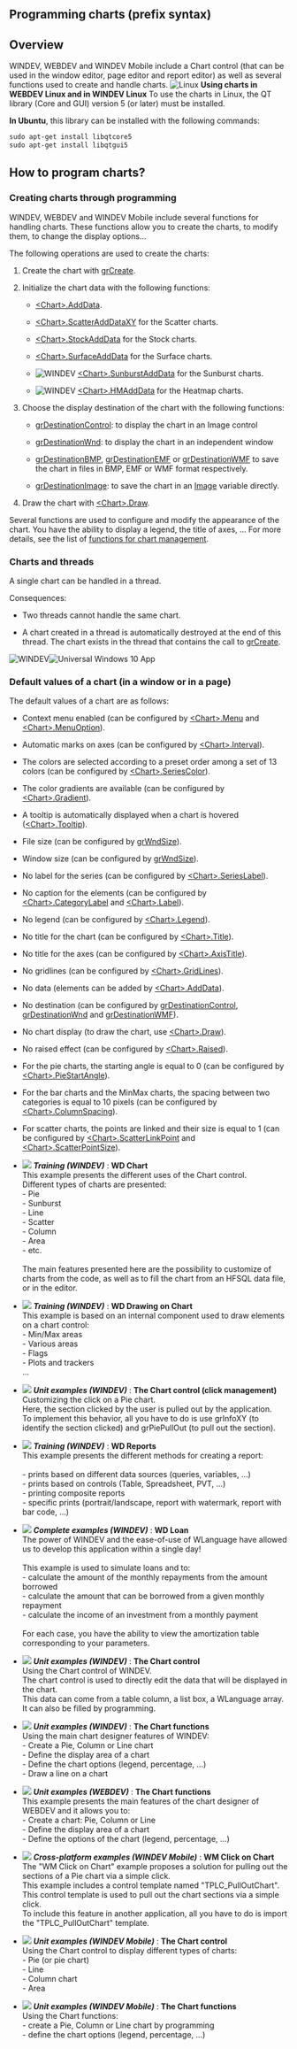 
## Programming charts (prefix syntax)
			

<a name="NOTE1"></a>
<a name="NOTE1_1"></a>


## Overview
<a name="overview_ELTTEXTE000075"></a>
WINDEV, WEBDEV and WINDEV Mobile include a Chart control (that can be used in the window editor, page editor and report editor) as well as several functions used to create and handle charts.
![Linux](https://doc.pcsoft.fr/ext/images/us/LX.png) **Using charts in WEBDEV Linux and in WINDEV Linux**
To use the charts in Linux, the QT library (Core and GUI) version 5 (or later) must be installed. 

**In Ubuntu**, this library can be installed with the following commands: 


```txt
sudo apt-get install libqtcore5
sudo apt-get install libqtgui5
```


<a name="NOTE3"></a>
<a name="NOTE3_1"></a>


## How to program charts?
<a name="how_program_charts_ELTTEXTE000149"></a>


### Creating charts through programming
<a name="creating_charts_through_programming_ELTPARAGRAPHE000172"></a>

WINDEV, WEBDEV and WINDEV Mobile include several functions for handling charts. These functions allow you to create the charts, to modify them, to change the display options...

The following operations are used to create the charts: 

1. Create the chart with [grCreate](../WDLang3/3042005.md).

2. Initialize the chart data with the following functions:

	- [&lt;Chart&gt;.AddData](../WDLang3/1000023533.md).

	- [&lt;Chart&gt;.ScatterAddDataXY](../WDLang3/1000024105.md) for the Scatter charts.

	- [&lt;Chart&gt;.StockAddData](../WDLang3/1000023565.md) for the Stock charts.

	- [&lt;Chart&gt;.SurfaceAddData](../WDLang3/1000024143.md) for the Surface charts. 

	- ![WINDEV](https://doc.pcsoft.fr/ext/images/us/WD.png) [&lt;Chart&gt;.SunburstAddData](../WDLang3/1000024132.md) for the Sunburst charts.

	- ![WINDEV](https://doc.pcsoft.fr/ext/images/us/WD.png) [&lt;Chart&gt;.HMAddData](../WDLang3/1000024079.md) for the Heatmap charts.




3. Choose the display destination of the chart with the following functions:

	- [grDestinationControl](../WDLang3/3042020.md): to display the chart in an Image control

	- [grDestinationWnd](../WDLang3/3042031.md): to display the chart in an independent window
			

	- [grDestinationBMP](../WDLang3/3042018.md), [grDestinationEMF](../WDLang3/3042017.md) or [grDestinationWMF](../WDLang3/3042019.md) to save the chart in files in BMP, EMF or WMF format respectively. 

	- [grDestinationImage](../WDLang3/1000020952.md): to save the chart in an [Image](../WDLang1/1000019650.md) variable directly. 




4. Draw the chart with [&lt;Chart&gt;.Draw](../WDLang3/1000024062.md).




Several functions are used to configure and modify the appearance of the chart. You have the ability to display a legend, the title of axes, ... For more details, see the list of [functions for chart management](../WDLang3/1000024173.md).

<a name="NOTE3_3"></a>


### Charts and threads
<a name="charts_and_threads_ELTPARAGRAPHE000274"></a>

A single chart can be handled in a thread.

Consequences:

- Two threads cannot handle the same chart.

- A chart created in a thread is automatically destroyed at the end of this thread. The chart exists in the thread that contains the call to [grCreate](../WDLang3/3042005.md).



<a name="NOTE3_4"></a>
![WINDEV](https://doc.pcsoft.fr/ext/images/us/WD.png)![Universal Windows 10 App](https://doc.pcsoft.fr/ext/images/us/UNIVERSALAPP.png) 

### Default values of a chart (in a window or in a page)
<a name="default_values_chart_window_page_ELTPARAGRAPHE000294"></a>

The default values of a chart are as follows:

- Context menu enabled (can be configured by [&lt;Chart&gt;.Menu](../WDLang3/1000024094.md) and [&lt;Chart&gt;.MenuOption](../WDLang3/1000024112.md)).

- Automatic marks on axes (can be configured by [&lt;Chart&gt;.Interval](../WDLang3/1000024076.md)).

- The colors are selected according to a preset order among a set of 13 colors (can be configured by [&lt;Chart&gt;.SeriesColor](../WDLang3/1000023599.md)).

- The color gradients are available (can be configured by [&lt;Chart&gt;.Gradient](../WDLang3/1000024061.md)).

- A tooltip is automatically displayed when a chart is hovered ([&lt;Chart&gt;.Tooltip](../WDLang3/1000024163.md)).

- File size (can be configured by [grWndSize](../WDLang3/3042016.md)).

- Window size (can be configured by [grWndSize](../WDLang3/3042016.md)).

- No label for the series (can be configured by [&lt;Chart&gt;.SeriesLabel](../WDLang3/1000024073.md)).

- No caption for the elements (can be configured by [&lt;Chart&gt;.CategoryLabel](../WDLang3/1000024072.md) and [&lt;Chart&gt;.Label](../WDLang3/1000024165.md)).

- No legend (can be configured by [&lt;Chart&gt;.Legend](../WDLang3/1000024089.md)).

- No title for the chart (can be configured by [&lt;Chart&gt;.Title](../WDLang3/1000024166.md)).

- No title for the axes (can be configured by [&lt;Chart&gt;.AxisTitle](../WDLang3/1000024153.md)).

- No gridlines (can be configured by [&lt;Chart&gt;.GridLines](../WDLang3/1000024121.md)).

- No data (elements can be added by [&lt;Chart&gt;.AddData](../WDLang3/1000023533.md)).

- No destination (can be configured by [grDestinationControl](../WDLang3/3042020.md), [grDestinationWnd](../WDLang3/3042031.md) and [grDestinationWMF](../WDLang3/3042019.md)).

- No chart display (to draw the chart, use [&lt;Chart&gt;.Draw](../WDLang3/1000024062.md)).

- No raised effect (can be configured by [&lt;Chart&gt;.Raised](../WDLang3/1000024123.md)).

- For the pie charts, the starting angle is equal to 0 (can be configured by [&lt;Chart&gt;.PieStartAngle](../WDLang3/1000024129.md)).

- For the bar charts and the MinMax charts, the spacing between two categories is equal to 10 pixels (can be configured by [&lt;Chart&gt;.ColumnSpacing](../WDLang3/1000024078.md)).

- For scatter charts, the points are linked and their size is equal to 1 (can be configured by [&lt;Chart&gt;.ScatterLinkPoint](../WDLang3/1000024109.md) and [&lt;Chart&gt;.ScatterPointSize](../WDLang3/1000024110.md)).





- ![](https://doc.pcsoft.fr/en-US/images/image.awp?langid=3&name=WDChart.gif) ***Training (WINDEV)*** : **WD Chart** <br>This example presents the different uses of the Chart control.<br>Different types of charts are presented: <br>- Pie<br>- Sunburst<br>- Line<br>- Scatter<br>- Column<br>- Area<br>- etc.<br><br>The main features presented here are the possibility to customize of charts from the code, as well as to fill the chart from an HFSQL data file, or in the editor.
- ![](https://doc.pcsoft.fr/en-US/images/image.awp?langid=3&name=WDDrawingonChart.gif) ***Training (WINDEV)*** : **WD Drawing on Chart** <br>This example is based on an internal component used to draw elements on a chart control:<br>- Min/Max areas<br>- Various areas<br>- Flags<br>- Plots and trackers<br>...
- ![](https://doc.pcsoft.fr/en-US/images/image.awp?langid=3&name=TheChartcontrol_clickmanagement_.gif) ***Unit examples (WINDEV)*** : **The Chart control (click management)** <br>Customizing the click on a Pie chart.<br>Here, the section clicked by the user is pulled out by the application.<br>To implement this behavior, all you have to do is use grInfoXY (to identify the section clicked) and grPiePullOut (to pull out the section).
- ![](https://doc.pcsoft.fr/en-US/images/image.awp?langid=3&name=WDReports.gif) ***Training (WINDEV)*** : **WD Reports** <br>This example presents the different methods for creating a report:<br><br>- prints based on different data sources (queries, variables, ...)<br>- prints based on controls (Table, Spreadsheet, PVT, ...)<br>- printing composite reports<br>- specific prints (portrait/landscape, report with watermark, report with bar code, ...)
- ![](https://doc.pcsoft.fr/en-US/images/image.awp?langid=3&name=WDLoan.gif) ***Complete examples (WINDEV)*** : **WD Loan** <br>The power of WINDEV and the ease-of-use of WLanguage have allowed us to develop this application within a single day!<br><br>This example is used to simulate loans and to:<br>- calculate the amount of the monthly repayments from the amount borrowed<br>- calculate the amount that can be borrowed from a given monthly repayment<br>- calculate the income of an investment from a monthly payment<br><br>For each case, you have the ability to view the amortization table corresponding to your parameters.
- ![](https://doc.pcsoft.fr/en-US/images/image.awp?langid=3&name=TheChartcontrol.gif) ***Unit examples (WINDEV)*** : **The Chart control** <br>Using the Chart control of WINDEV. <br>The chart control is used to directly edit the data that will be displayed in the chart.<br>This data can come from a table column, a list box, a WLanguage array. It can also be filled by programming.
- ![](https://doc.pcsoft.fr/en-US/images/image.awp?langid=3&name=TheChartfunctions.gif) ***Unit examples (WINDEV)*** : **The Chart functions** <br>Using the main chart designer features of WINDEV:<br>- Create a Pie, Column or Line chart<br>- Define the display area of a chart<br>- Define the chart options (legend, percentage, ...)<br>- Draw a line on a chart
- ![](https://doc.pcsoft.fr/en-US/images/image.awp?langid=3&name=TheChartfunctions.gif) ***Unit examples (WEBDEV)*** : **The Chart functions** <br>This example presents the main features of the chart designer of WEBDEV and it allows you to:<br>- Create a chart: Pie, Column or Line<br>- Define the display area of a chart<br>- Define the options of the chart (legend, percentage, ...)
- ![](https://doc.pcsoft.fr/en-US/images/image.awp?langid=3&name=WMClickonChart.gif) ***Cross-platform examples (WINDEV Mobile)*** : **WM Click on Chart** <br>The "WM Click on Chart" example proposes a solution for pulling out the sections of a Pie chart via a simple click.<br>This example includes a control template named "TPLC_PullOutChart". This control template is used to pull out the chart sections via a simple click.<br>To include this feature in another application, all you have to do is import the "TPLC_PullOutChart" template.
- ![](https://doc.pcsoft.fr/en-US/images/image.awp?langid=3&name=TheChartcontrol.gif) ***Unit examples (WINDEV Mobile)*** : **The Chart control** <br>Using the Chart control to display different types of charts:<br>- Pie (or pie chart)<br>- Line<br>- Column chart<br>- Area
- ![](https://doc.pcsoft.fr/en-US/images/image.awp?langid=3&name=TheChartfunctions.gif) ***Unit examples (WINDEV Mobile)*** : **The Chart functions** <br>Using the Chart functions:<br>- create a Pie, Column or Line chart by programming<br>- define the chart options (legend, percentage, ...)


